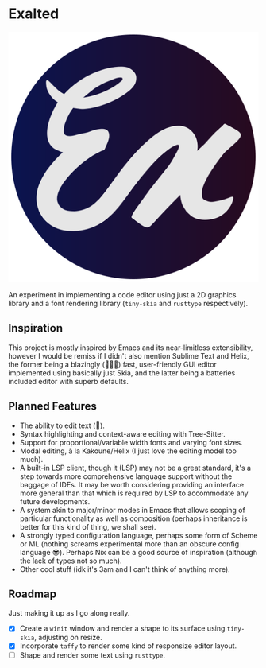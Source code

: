 # Exalted

![The Exalted logo](./exalted.png)

An experiment in implementing a code editor using just a 2D graphics library and
a font rendering library (`tiny-skia` and `rusttype` respectively).

## Inspiration

This project is mostly inspired by Emacs and its near-limitless extensibility,
however I would be remiss if I didn't also mention Sublime Text and Helix, the
former being a blazingly (🚀🚀🚀) fast, user-friendly GUI editor implemented using
basically just Skia, and the latter being a batteries included editor with
superb defaults.

## Planned Features

* The ability to edit text (🤯).
* Syntax highlighting and context-aware editing with Tree-Sitter.
* Support for proportional/variable width fonts and varying font sizes.
* Modal editing, à la Kakoune/Helix (I just love the editing model too much).
* A built-in LSP client, though it (LSP) may not be a great standard, it's a
  step towards more comprehensive language support without the baggage of IDEs.
  It may be worth considering providing an interface more general than that
  which is required by LSP to accommodate any future developments.
* A system akin to major/minor modes in Emacs that allows scoping of particular
  functionality as well as composition (perhaps inheritance is better for this
  kind of thing, we shall see).
* A strongly typed configuration language, perhaps some form of Scheme or ML
  (nothing screams experimental more than an obscure config language 😎).
  Perhaps Nix can be a good source of inspiration (although the lack of types
  not so much).
* Other cool stuff (idk it's 3am and I can't think of anything more).

## Roadmap

Just making it up as I go along really.

- [x] Create a `winit` window and render a shape to its surface using
  `tiny-skia`, adjusting on resize.
- [x] Incorporate `taffy` to render some kind of responsize editor layout.
- [ ] Shape and render some text using `rusttype`.
